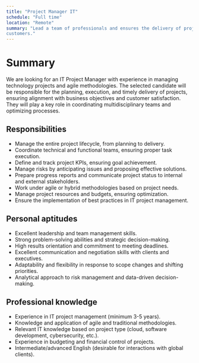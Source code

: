 ```yaml
---
title: "Project Manager IT"
schedule: "Full time"
location: "Remote"
summary: "Lead a team of professionals and ensures the delivery of projects to
customers."
---
```


# Summary

We are looking for an IT Project Manager with experience in managing technology
projects and agile methodologies. The selected candidate will be responsible for
the planning, execution, and timely delivery of projects, ensuring alignment
with business objectives and customer satisfaction. They will play a key role in
coordinating multidisciplinary teams and optimizing processes.

## Responsibilities

* Manage the entire project lifecycle, from planning to delivery.
* Coordinate technical and functional teams, ensuring proper task execution.
* Define and track project KPIs, ensuring goal achievement.
* Manage risks by anticipating issues and proposing effective solutions.
* Prepare progress reports and communicate project status to internal and
  external stakeholders.
* Work under agile or hybrid methodologies based on project needs.
* Manage project resources and budgets, ensuring optimization.
* Ensure the implementation of best practices in IT project management.

## Personal aptitudes

* Excellent leadership and team management skills.
* Strong problem-solving abilities and strategic decision-making.
* High results orientation and commitment to meeting deadlines.
* Excellent communication and negotiation skills with clients and executives.
* Adaptability and flexibility in response to scope changes and shifting
  priorities.
* Analytical approach to risk management and data-driven decision-making.

## Professional knowledge

* Experience in IT project management (minimum 3-5 years).
* Knowledge and application of agile and traditional methodologies.
* Relevant IT knowledge based on project type (cloud, software development,
  cybersecurity, etc.).
* Experience in budgeting and financial control of projects.
* Intermediate/advanced English (desirable for interactions with global clients).
